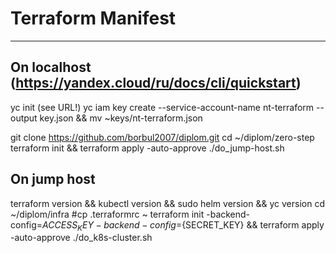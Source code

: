 # Terraform Manifest
----
## On localhost (https://yandex.cloud/ru/docs/cli/quickstart)
yc init (see URL!)
yc iam key create --service-account-name nt-terraform --output key.json && mv ~keys/nt-terraform.json

git clone https://github.com/borbul2007/diplom.git
cd ~/diplom/zero-step
terraform init && terraform apply -auto-approve
./do_jump-host.sh

## On jump host
terraform version && kubectl version && sudo helm version && yc version
cd ~/diplom/infra
#cp .terraformrc ~
terraform init -backend-config=${ACCESS_KEY} -backend-config=${SECRET_KEY} && terraform apply -auto-approve
./do_k8s-cluster.sh

